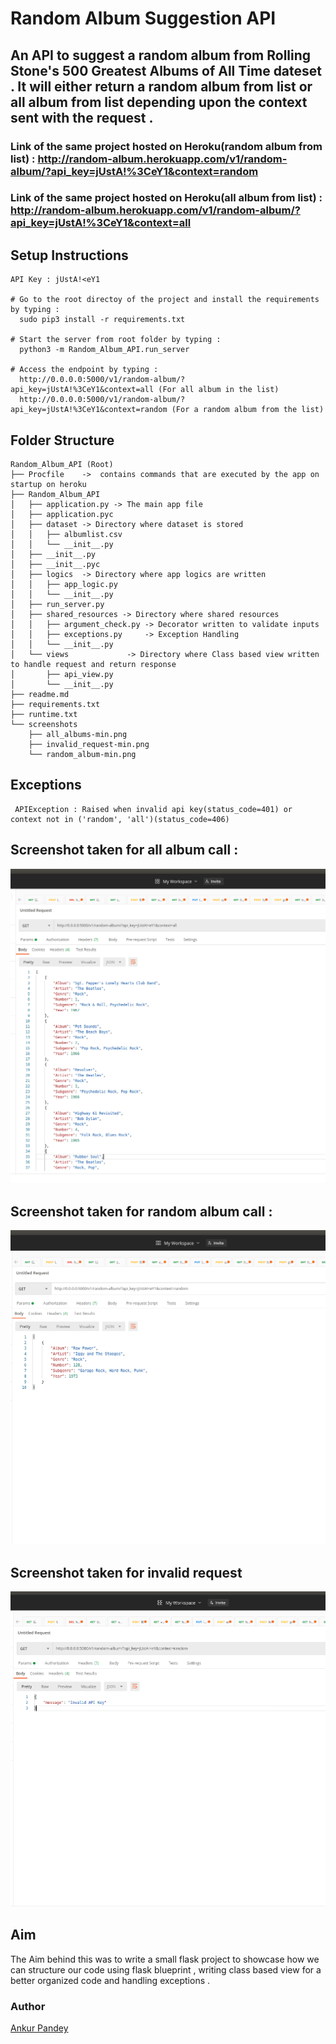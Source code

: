 # Random Album Suggestion API
## An API to suggest a random album from Rolling Stone's 500 Greatest Albums of All Time dateset . It will either return a random album from list or all album from list depending upon the context sent with the request .

### Link of the same project hosted on Heroku(random album from list) : http://random-album.herokuapp.com/v1/random-album/?api_key=jUstA!%3CeY1&context=random 
### Link of the same project hosted on Heroku(all album from list) : http://random-album.herokuapp.com/v1/random-album/?api_key=jUstA!%3CeY1&context=all

## Setup Instructions

```
API Key : jUstA!<eY1

# Go to the root directoy of the project and install the requirements by typing :
  sudo pip3 install -r requirements.txt

# Start the server from root folder by typing :
  python3 -m Random_Album_API.run_server

# Access the endpoint by typing :
  http://0.0.0.0:5000/v1/random-album/?api_key=jUstA!%3CeY1&context=all (For all album in the list)
  http://0.0.0.0:5000/v1/random-album/?api_key=jUstA!%3CeY1&context=random (For a random album from the list)

```

## Folder Structure
```
Random_Album_API (Root)
├── Procfile    ->  contains commands that are executed by the app on startup on heroku
├── Random_Album_API 
│   ├── application.py -> The main app file
│   ├── application.pyc
│   ├── dataset -> Directory where dataset is stored 
│   │   ├── albumlist.csv
│   │   └── __init__.py
│   ├── __init__.py
│   ├── __init__.pyc
│   ├── logics  -> Directory where app logics are written
│   │   ├── app_logic.py
│   │   └── __init__.py
│   ├── run_server.py
│   ├── shared_resources -> Directory where shared resources  
│   │   ├── argument_check.py -> Decorator written to validate inputs
│   │   ├── exceptions.py     -> Exception Handling 
│   │   └── __init__.py
│   └── views             -> Directory where Class based view written to handle request and return response
│       ├── api_view.py   
│       └── __init__.py
├── readme.md
├── requirements.txt
├── runtime.txt
└── screenshots
    ├── all_albums-min.png
    ├── invalid_request-min.png
    └── random_album-min.png

```

## Exceptions 

```
 APIException : Raised when invalid api key(status_code=401) or context not in ('random', 'all')(status_code=406)
```


## Screenshot taken for all album call :

   ![output](screenshots/all_albums-min.png)

## Screenshot taken for random album call :

   ![output](screenshots/random_album-min.png)

## Screenshot taken for invalid request
   
   ![output](screenshots/invalid_request-min.png)

## Aim

The Aim behind this was to write a small flask project to showcase how we can structure our code using flask blueprint , writing class based view for a better organized code and handling exceptions .

### Author

[Ankur Pandey](https://github.com/ankdos)

